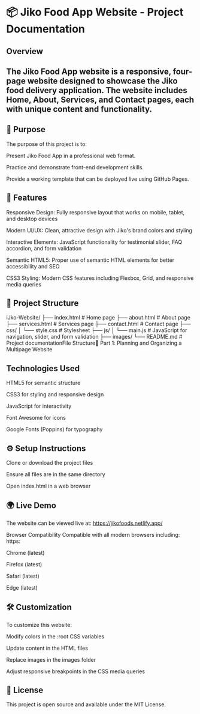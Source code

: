 # 📦 Jiko Food App Website - Project Documentation

## Overview
The Jiko Food App website is a responsive, four-page website designed to showcase the Jiko food delivery application. The website includes Home, About, Services, and Contact pages, each with unique content and functionality. 
---

## 🎯 Purpose

The purpose of this project is to:

Present Jiko Food App in a professional web format.

Practice and demonstrate front-end development skills.

Provide a working template that can be deployed live using GitHub Pages.


## 🌟 Features

Responsive Design: Fully responsive layout that works on mobile, tablet, and desktop devices

Modern UI/UX: Clean, attractive design with Jiko's brand colors and styling

Interactive Elements: JavaScript functionality for testimonial slider, FAQ accordion, and form validation

Semantic HTML5: Proper use of semantic HTML elements for better accessibility and SEO

CSS3 Styling: Modern CSS features including Flexbox, Grid, and responsive media queries

## 📂 Project Structure

iJko-Website/
├── index.html       # Home page
├── about.html       # About page
├── services.html    # Services page
├── contact.html     # Contact page
├── css/
│   └── style.css    # Stylesheet
├── js/
│   └── main.js      # JavaScript for navigation, slider, and form validation
├── images/
└── README.md        # Project documentationFile Structure🎯 Part 1: Planning and Organizing a Multipage Website

## Technologies Used
HTML5 for semantic structure

CSS3 for styling and responsive design

JavaScript for interactivity

Font Awesome for icons

Google Fonts (Poppins) for typography

## ⚙️ Setup Instructions
Clone or download the project files

Ensure all files are in the same directory

Open index.html in a web browser

## 🌍 Live Demo
The website can be viewed live at: https://jikofoods.netlify.app/

Browser Compatibility
Compatible with all modern browsers including: https:

Chrome (latest)

Firefox (latest)

Safari (latest)

Edge (latest)

## 🛠️  Customization
To customize this website:

Modify colors in the :root CSS variables

Update content in the HTML files

Replace images in the images folder

Adjust responsive breakpoints in the CSS media queries

## 📜 License
This project is open source and available under the MIT License.




